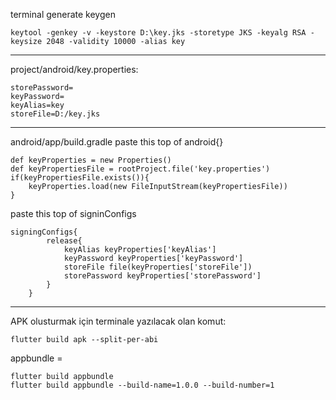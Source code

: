 
terminal generate keygen
```
keytool -genkey -v -keystore D:\key.jks -storetype JKS -keyalg RSA -keysize 2048 -validity 10000 -alias key
```

---

project/android/key.properties: 

```
storePassword= 
keyPassword= 
keyAlias=key
storeFile=D:/key.jks
```

---

android/app/build.gradle 
paste this top of android{}
```
def keyProperties = new Properties()
def keyPropertiesFile = rootProject.file('key.properties')
if(keyPropertiesFile.exists()){
    keyProperties.load(new FileInputStream(keyPropertiesFile))
}
```
paste this top of signinConfigs
```
signingConfigs{
        release{
            keyAlias keyProperties['keyAlias']
            keyPassword keyProperties['keyPassword']
            storeFile file(keyProperties['storeFile'])
            storePassword keyProperties['storePassword']
        }
    }
```

---

APK olusturmak için terminale yazılacak olan komut:

```
flutter build apk --split-per-abi
```
appbundle = 
```
flutter build appbundle
flutter build appbundle --build-name=1.0.0 --build-number=1
```
